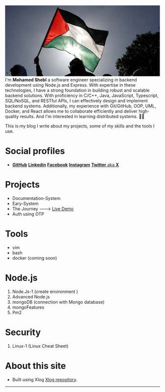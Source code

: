 ![](/public/ea1589d724c3729739b3c6e4b2bffd741d649e83cb2feca49d5e10a9eeebbc34.jpg)
I'm **Mohamed Shebl** a software engineer specializing in backend development using Node.js and Express. With expertise in these technologies, I have a strong foundation in building robust and scalable backend solutions. With proficiency in C/C++, Java, JavaScript, Typescript, SQL/NoSQL, and RESTful APIs, I can effectively design and implement backend systems. Additionally, my experience with Git/GitHub, OOP, UML, Docker, and React allows me to collaborate efficiently and deliver high-quality results. And I'm interested in learning distributed systems. :technologist:

This is my blog I write about my projects, some of my skills and the tools I use.


# Social profiles 
* [**GitHub**](https://www.github.com/Adosh74) [**Linkedin**](https://www.linkedin.com/in/shebl74) [**Facebook**](https://www.facebook.com/shebl74)  [**Instagram**](https://www.instagram.com/shebl0x01) [**Twitter** aka **X**](https://twitter.com/mohamedhamdii74)


# Projects
 * Documentation-System
 * Eary-System
 * The Journey ---> [Live Demo](https://the-journey-q5g0.onrender.com/)
 * Auth using OTP

# Tools
  * vim
  * bash
  * docker (coming soon)

# Node.js
 1. Node.Js-1 (create environment )
 2. Advanced Node.js 
 3. mongoDB (connection with Mongo database)
 4. mongoFeatures
 5. Pm2

# Security
 1. Linux-1 (Linux Cheat Sheet)
 

# About this site
* Built using Xlog [Xlog repository](https://github.com/emad-elsaid/xlog).
----
    



